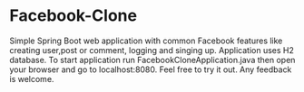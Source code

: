 # Facebook-Clone
Simple Spring Boot web application with common Facebook features like creating user,post or comment, logging and singing up.
Application uses H2 database.
To start application run FacebookCloneApplication.java then open your browser and go to localhost:8080.
Feel free to try it out. 
Any feedback is welcome.
